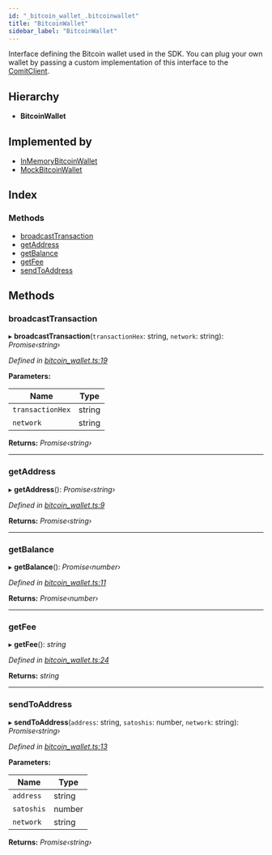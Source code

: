 ```yaml
---
id: "_bitcoin_wallet_.bitcoinwallet"
title: "BitcoinWallet"
sidebar_label: "BitcoinWallet"
---
```


Interface defining the Bitcoin wallet used in the SDK.
You can plug your own wallet by passing a custom implementation of this interface to the [ComitClient](../classes/_comit_client_.comitclient.md).

## Hierarchy

* **BitcoinWallet**

## Implemented by

* [InMemoryBitcoinWallet](../classes/_bitcoin_wallet_.inmemorybitcoinwallet.md)
* [MockBitcoinWallet](../classes/___mocks___bitcoin_wallet_.mockbitcoinwallet.md)

## Index

### Methods

* [broadcastTransaction](_bitcoin_wallet_.bitcoinwallet.md#broadcasttransaction)
* [getAddress](_bitcoin_wallet_.bitcoinwallet.md#getaddress)
* [getBalance](_bitcoin_wallet_.bitcoinwallet.md#getbalance)
* [getFee](_bitcoin_wallet_.bitcoinwallet.md#getfee)
* [sendToAddress](_bitcoin_wallet_.bitcoinwallet.md#sendtoaddress)

## Methods

###  broadcastTransaction

▸ **broadcastTransaction**(`transactionHex`: string, `network`: string): *Promise‹string›*

*Defined in [bitcoin_wallet.ts:19](https://github.com/comit-network/comit-js-sdk/blob/701099a/src/bitcoin_wallet.ts#L19)*

**Parameters:**

Name | Type |
------ | ------ |
`transactionHex` | string |
`network` | string |

**Returns:** *Promise‹string›*

___

###  getAddress

▸ **getAddress**(): *Promise‹string›*

*Defined in [bitcoin_wallet.ts:9](https://github.com/comit-network/comit-js-sdk/blob/701099a/src/bitcoin_wallet.ts#L9)*

**Returns:** *Promise‹string›*

___

###  getBalance

▸ **getBalance**(): *Promise‹number›*

*Defined in [bitcoin_wallet.ts:11](https://github.com/comit-network/comit-js-sdk/blob/701099a/src/bitcoin_wallet.ts#L11)*

**Returns:** *Promise‹number›*

___

###  getFee

▸ **getFee**(): *string*

*Defined in [bitcoin_wallet.ts:24](https://github.com/comit-network/comit-js-sdk/blob/701099a/src/bitcoin_wallet.ts#L24)*

**Returns:** *string*

___

###  sendToAddress

▸ **sendToAddress**(`address`: string, `satoshis`: number, `network`: string): *Promise‹string›*

*Defined in [bitcoin_wallet.ts:13](https://github.com/comit-network/comit-js-sdk/blob/701099a/src/bitcoin_wallet.ts#L13)*

**Parameters:**

Name | Type |
------ | ------ |
`address` | string |
`satoshis` | number |
`network` | string |

**Returns:** *Promise‹string›*

